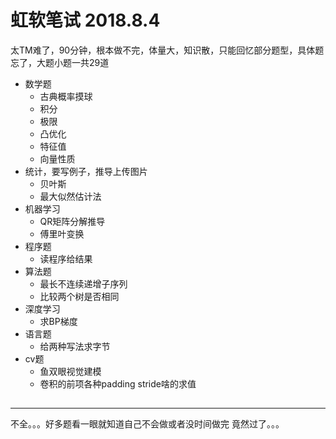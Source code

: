 # 虹软笔试 2018.8.4
太TM难了，90分钟，根本做不完，体量大，知识散，只能回忆部分题型，具体题忘了，大题小题一共29道
- 数学题
    - 古典概率摸球
    - 积分
    - 极限
    - 凸优化
    - 特征值
    - 向量性质
- 统计，要写例子，推导上传图片
    - 贝叶斯
    - 最大似然估计法  
- 机器学习
    - QR矩阵分解推导
    - 傅里叶变换
- 程序题
    - 读程序给结果
- 算法题
    - 最长不连续递增子序列
    - 比较两个树是否相同
- 深度学习
    - 求BP梯度 
- 语言题
    - 给两种写法求字节
- cv题 
    - 鱼双眼视觉建模
    - 卷积的前项各种padding stride啥的求值
##
---
不全。。。好多题看一眼就知道自己不会做或者没时间做完
竟然过了。。。